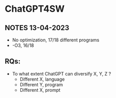 # ChatGPT4SW


## NOTES 13-04-2023
- No optimization, 17/18 different programs
- -O3, 16/18

## RQs:
- To what extent ChatGPT can diversify X, Y, Z ?
    - Different X, language
    - Different Y, program
    - Different X, prompt 